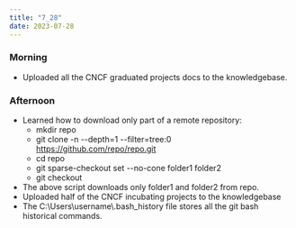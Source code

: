 ```yaml
---
title: "7_28"
date: 2023-07-28
---
```


### Morning
 - Uploaded all the CNCF graduated projects docs to the knowledgebase.
 
### Afternoon
 - Learned how to download only part of a remote repository:
   - mkdir repo
   - git clone -n --depth=1 --filter=tree:0 https://github.com/repo/repo.git
   - cd repo
   - git sparse-checkout set --no-cone folder1 folder2
   - git checkout
 - The above script downloads only folder1 and folder2 from repo.
 - Uploaded half of the CNCF incubating projects to the knowledgebase
 - The C:\\Users\\username\\.bash_history file stores all the git bash historical commands.